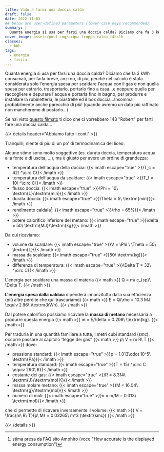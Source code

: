 ```yaml
---
title: Vado a farmi una doccia calda
draft: false
date: 2022-11-03
## below are user-defined parameters (lower case keys recommended)
summary: |
  Quanta energia si usa per farsi una doccia calda? Diciamo che fa 3 kWh consumati, per farla breve. Anzi no, di più...
cover_image: assets/post-img/acqua-troppo-calda_t4hs1h 
classes:
  - kWh
tags:
  - energia
  - fisica
---
```


Quanta energia si usa per farsi una doccia calda? Diciamo che fa 3 kWh consumati, per farla breve, anzi no, di più, perché nel calcolo è stata considerata solo l'energia spesa per scaldare l'acqua con il gas e non quella spesa per estrarlo, trasportarlo, portarlo fino a casa...e neppure quella per raccogliere e depurare l'acqua e portarla fino in bagno, per produrre e installare la rubinetteria, le piastrelle ed il box doccia...Insomma probabilmente anche parecchio di più! (quando avremo un dato più raffinato non mancheremo di postarlo...)

Se hai visto [questo filmato](https://youtu.be/ZzbHGSaMjH0) ti dico che ci vorrebbero 143 "Robert" per farti fare una doccia calda...

{{< details header="Abbiamo fatto i conti" >}}

Tranquilli, niente di pi&ugrave; di un po' di termodinamica del liceo.

Alcune stime sono molto soggettive (es. durata doccia, temperatura acqua alla fonte e di uscita, ...), ma &egrave; giusto per avere un ordine di grandezza:

- temperatura dell'acqua della doccia: {{< imath escape="true" >}}T_c = 42\ ^\circ C{{< /imath >}}
- temperatura dell'acqua da scaldare: {{< imath escape="true" >}}T_f = 10\ ^\circ C{{< /imath >}}
- flusso doccia: {{< imath escape="true" >}}\Phi = 10\ \textrm{L}/\textrm{min}{{< /imath >}}
- durata doccia: {{< imath escape="true" >}}\Theta = 5\ \textrm{min}{{< /imath >}}
- rendimento caldaia[^1]: {{< imath escape="true" >}}\rho = 65\%{{< /imath >}}
- potere calorifico inferiore del metano: {{< imath escape="true" >}}\delta = 50\ \textrm{MJ}/\textrm{kg}{{< /imath >}}

Da cui ricaviamo:
- volume da scaldare: {{< imath escape="true" >}}V = \Phi \ \Theta = 50\ \textrm{L}{{< /imath >}}
- massa da scaldare: {{< imath escape="true" >}}50\ \textrm{kg}{{< /imath >}}
- differenza di temperatura: {{< imath escape="true" >}}\Delta T = 32\ ^\circ C{{< /imath >}}

L'energia per scaldare una massa di materia
{{< math >}}
Q = m\ c_{sp}\ \Delta T.
{{< /math >}}

**L'energia spesa dalla caldaia** dipender&agrave; innanzitutto dalla sua efficienza (pi&ugrave; altre perdite che qui trascuriamo)
{{< math >}}
E = Q/\rho = 10.3 MJ \equiv 2.86\ \textrm{kWh}.
{{< /math >}}

Dal potere calorifico possiamo ricavare la **massa di metano** necessaria a produrre questa energia
{{< math >}}
m = E/\delta = 0.206\ \textrm{kg}.
{{< /math >}}

Per tradurla in una quantit&agrave; familiare a tutte, i metri cubi standard (*smc*), occorre passare al capitolo "legge dei gas"
{{< math >}}
p\ V = n\ R\ T
{{< /math >}}
dove:
- pressione standard: {{< imath escape="true" >}}p = 1.013\cdot 10^5\ \textrm{Pa}{{< /imath >}}
- temperatura standard: {{< imath escape="true" >}}T = 15\ ^\circ C \equiv 290\ K{{< /imath >}}
- costante dei gas: {{< imath escape="true" >}}R = 8.314\ \textrm{J}/\textrm{mol K}{{< /imath >}}
- massa molare metano: {{< imath escape="true" >}}M = 16.04\ \textrm{g}/\textrm{mol}{{< /imath >}}
- numero di moli: {{< imath escape="true" >}}n = m/M = 0.013\ \textrm{mol}{{< /imath >}}

che ci permette di ricavare inversamente il volume:
{{< math >}}
V = \frac{m\ R\ T}{p\ M} = 0.03265\ m^3 (\textit{smc})
{{< /math >}}


[^1]: stima presa da [FAQ](https://www.amphiro.com/en/faq) sito Amphiro (voce "How accurate is the displayed energy consumption")

{{< /details >}}
<!--
  created 2022-11-03 08:14:13.881798 +0100 CET m=+0.042941335
-->